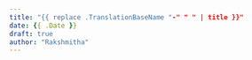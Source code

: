 ```yaml
---
title: "{{ replace .TranslationBaseName "-" " " | title }}"
date: {{ .Date }}
draft: true
author: "Rakshmitha"
---
```



